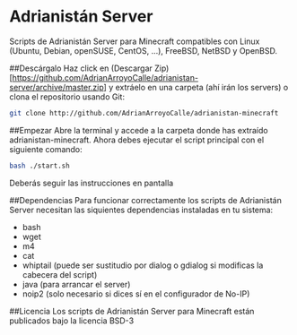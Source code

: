 Adrianistán Server
==================

Scripts de Adrianistán Server para Minecraft compatibles con Linux (Ubuntu, Debian, openSUSE, CentOS, ...), FreeBSD, NetBSD y OpenBSD.

##Descárgalo
Haz click en (Descargar Zip)[https://github.com/AdrianArroyoCalle/adrianistan-server/archive/master.zip] y extráelo en una carpeta (ahí irán los servers) o clona el repositorio usando Git:

```sh
git clone http://github.com/AdrianArroyoCalle/adrianistan-minecraft
```

##Empezar
Abre la terminal y accede a la carpeta donde has extraído adrianistan-minecraft. Ahora debes ejecutar el script principal con el siguiente comando:

```sh
bash ./start.sh
```
Deberás seguir las instrucciones en pantalla

##Dependencias
Para funcionar correctamente los scripts de Adrianistán Server necesitan las siquientes dependencias instaladas en tu sistema:

* bash
* wget
* m4
* cat
* whiptail (puede ser sustitudio por dialog o gdialog si modificas la cabecera del script)
* java (para arrancar el server)
* noip2 (solo necesario si dices sí en el configurador de No-IP)

##Licencia
Los scripts de Adrianistán Server para Minecraft están publicados bajo la licencia BSD-3

